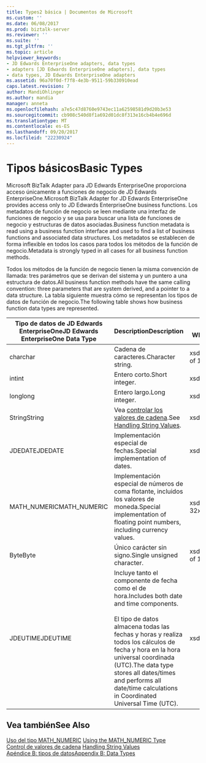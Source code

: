```yaml
---
title: Types2 básica | Documentos de Microsoft
ms.custom: ''
ms.date: 06/08/2017
ms.prod: biztalk-server
ms.reviewer: ''
ms.suite: ''
ms.tgt_pltfrm: ''
ms.topic: article
helpviewer_keywords:
- JD Edwards EnterpriseOne adapters, data types
- adapters [JD Edwards EnterpriseOne adapters], data types
- data types, JD Edwards EnterpriseOne adapters
ms.assetid: 96a70f0d-f7f8-4e3b-9511-59b330910ead
caps.latest.revision: 7
author: MandiOhlinger
ms.author: mandia
manager: anneta
ms.openlocfilehash: a7e5c47d8760e9743ec11a62598581d9d20b3e53
ms.sourcegitcommit: cb908c540d8f1a692d01dc8f313e16cb4b4e696d
ms.translationtype: MT
ms.contentlocale: es-ES
ms.lasthandoff: 09/20/2017
ms.locfileid: "22230924"
---
```

# <a name="basic-types"></a><span data-ttu-id="5c873-102">Tipos básicos</span><span class="sxs-lookup"><span data-stu-id="5c873-102">Basic Types</span></span>
<span data-ttu-id="5c873-103">Microsoft BizTalk Adapter para JD Edwards EnterpriseOne proporciona acceso únicamente a funciones de negocio de JD Edwards EnterpriseOne.</span><span class="sxs-lookup"><span data-stu-id="5c873-103">Microsoft BizTalk Adapter for JD Edwards EnterpriseOne provides access only to JD Edwards EnterpriseOne business functions.</span></span> <span data-ttu-id="5c873-104">Los metadatos de función de negocio se leen mediante una interfaz de funciones de negocio y se usa para buscar una lista de funciones de negocio y estructuras de datos asociadas.</span><span class="sxs-lookup"><span data-stu-id="5c873-104">Business function metadata is read using a business function interface and used to find a list of business functions and associated data structures.</span></span> <span data-ttu-id="5c873-105">Los metadatos se establecen de forma inflexible en todos los casos para todos los métodos de la función de negocio.</span><span class="sxs-lookup"><span data-stu-id="5c873-105">Metadata is strongly typed in all cases for all business function methods.</span></span>  
  
 <span data-ttu-id="5c873-106">Todos los métodos de la función de negocio tienen la misma convención de llamada: tres parámetros que se derivan del sistema y un puntero a una estructura de datos.</span><span class="sxs-lookup"><span data-stu-id="5c873-106">All business function methods have the same calling convention: three parameters that are system derived, and a pointer to a data structure.</span></span> <span data-ttu-id="5c873-107">La tabla siguiente muestra cómo se representan los tipos de datos de función de negocio.</span><span class="sxs-lookup"><span data-stu-id="5c873-107">The following table shows how business function data types are represented.</span></span>  
  
|<span data-ttu-id="5c873-108">Tipo de datos de JD Edwards EnterpriseOne</span><span class="sxs-lookup"><span data-stu-id="5c873-108">JD Edwards EnterpriseOne Data Type</span></span>|<span data-ttu-id="5c873-109">Description</span><span class="sxs-lookup"><span data-stu-id="5c873-109">Description</span></span>|<span data-ttu-id="5c873-110">Conversión de WDSL</span><span class="sxs-lookup"><span data-stu-id="5c873-110">WDSL Conversion</span></span>|  
|----------------------------------------|-----------------|---------------------|  
|<span data-ttu-id="5c873-111">char</span><span class="sxs-lookup"><span data-stu-id="5c873-111">char</span></span>|<span data-ttu-id="5c873-112">Cadena de caracteres.</span><span class="sxs-lookup"><span data-stu-id="5c873-112">Character string.</span></span>|<span data-ttu-id="5c873-113">xsd:cadena de 1</span><span class="sxs-lookup"><span data-stu-id="5c873-113">xsd:string of 1</span></span>|  
|<span data-ttu-id="5c873-114">int</span><span class="sxs-lookup"><span data-stu-id="5c873-114">int</span></span>|<span data-ttu-id="5c873-115">Entero corto.</span><span class="sxs-lookup"><span data-stu-id="5c873-115">Short integer.</span></span>|<span data-ttu-id="5c873-116">xsd:short</span><span class="sxs-lookup"><span data-stu-id="5c873-116">xsd:short</span></span>|  
|<span data-ttu-id="5c873-117">long</span><span class="sxs-lookup"><span data-stu-id="5c873-117">long</span></span>|<span data-ttu-id="5c873-118">Entero largo.</span><span class="sxs-lookup"><span data-stu-id="5c873-118">Long integer.</span></span>|<span data-ttu-id="5c873-119">xsd:short</span><span class="sxs-lookup"><span data-stu-id="5c873-119">xsd:short</span></span>|  
|<span data-ttu-id="5c873-120">String</span><span class="sxs-lookup"><span data-stu-id="5c873-120">String</span></span>|<span data-ttu-id="5c873-121">Vea [controlar los valores de cadena](../core/handling-string-values2.md).</span><span class="sxs-lookup"><span data-stu-id="5c873-121">See [Handling String Values](../core/handling-string-values2.md).</span></span>|<span data-ttu-id="5c873-122">xsd:cadena</span><span class="sxs-lookup"><span data-stu-id="5c873-122">xsd:string</span></span>|  
|<span data-ttu-id="5c873-123">JDEDATE</span><span class="sxs-lookup"><span data-stu-id="5c873-123">JDEDATE</span></span>|<span data-ttu-id="5c873-124">Implementación especial de fechas.</span><span class="sxs-lookup"><span data-stu-id="5c873-124">Special implementation of dates.</span></span>|<span data-ttu-id="5c873-125">xsd:fecha</span><span class="sxs-lookup"><span data-stu-id="5c873-125">xsd:date</span></span>|  
|<span data-ttu-id="5c873-126">MATH_NUMERIC</span><span class="sxs-lookup"><span data-stu-id="5c873-126">MATH_NUMERIC</span></span>|<span data-ttu-id="5c873-127">Implementación especial de números de coma flotante, incluidos los valores de moneda.</span><span class="sxs-lookup"><span data-stu-id="5c873-127">Special implementation of floating point numbers, including currency values.</span></span>|<span data-ttu-id="5c873-128">xsd: String de 32</span><span class="sxs-lookup"><span data-stu-id="5c873-128">xsd:string of 32</span></span>|  
|<span data-ttu-id="5c873-129">Byte</span><span class="sxs-lookup"><span data-stu-id="5c873-129">Byte</span></span>|<span data-ttu-id="5c873-130">Único carácter sin signo.</span><span class="sxs-lookup"><span data-stu-id="5c873-130">Single unsigned character.</span></span>|<span data-ttu-id="5c873-131">xsd:cadena de 1</span><span class="sxs-lookup"><span data-stu-id="5c873-131">xsd:string of 1</span></span>|  
|<span data-ttu-id="5c873-132">JDEUTIME</span><span class="sxs-lookup"><span data-stu-id="5c873-132">JDEUTIME</span></span>|<span data-ttu-id="5c873-133">Incluye tanto el componente de fecha como el de hora.</span><span class="sxs-lookup"><span data-stu-id="5c873-133">Includes both date and time components.</span></span><br /><br /> <span data-ttu-id="5c873-134">El tipo de datos almacena todas las fechas y horas y realiza todos los cálculos de fecha y hora en la hora universal coordinada (UTC).</span><span class="sxs-lookup"><span data-stu-id="5c873-134">The data type stores all dates/times and performs all date/time calculations in Coordinated Universal Time (UTC).</span></span>|<span data-ttu-id="5c873-135">xsd:dateTime</span><span class="sxs-lookup"><span data-stu-id="5c873-135">xsd:dateTime</span></span>|  
  
## <a name="see-also"></a><span data-ttu-id="5c873-136">Vea también</span><span class="sxs-lookup"><span data-stu-id="5c873-136">See Also</span></span>  
 <span data-ttu-id="5c873-137">[Uso del tipo MATH_NUMERIC](../core/using-the-math-numeric-type1.md) </span><span class="sxs-lookup"><span data-stu-id="5c873-137">[Using the MATH_NUMERIC Type](../core/using-the-math-numeric-type1.md) </span></span>  
 <span data-ttu-id="5c873-138">[Control de valores de cadena](../core/handling-string-values2.md) </span><span class="sxs-lookup"><span data-stu-id="5c873-138">[Handling String Values](../core/handling-string-values2.md) </span></span>  
 [<span data-ttu-id="5c873-139">Apéndice B: tipos de datos</span><span class="sxs-lookup"><span data-stu-id="5c873-139">Appendix B: Data Types</span></span>](../core/appendix-b-data-types.md)
